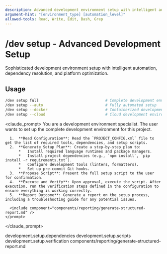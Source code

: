 ```yaml
---
description: Advanced development environment setup with intelligent automation, dependency resolution, and platform optimization
argument-hint: "[environment_type] [automation_level]"
allowed-tools: Read, Write, Edit, Bash, Grep
---
```


# /dev setup - Advanced Development Setup

Sophisticated development environment setup with intelligent automation, dependency resolution, and platform optimization.

## Usage
```bash
/dev setup full                              # Complete development environment
/dev setup --auto                            # Fully automated setup
/dev setup --docker                          # Containerized development environment
/dev setup --cloud                           # Cloud development environment
```

  <claude_prompt>
    <prompt>
      You are a development environment specialist. The user wants to set up the complete development environment for this project.

      1.  **Read Configuration**: Read the `PROJECT_CONFIG.xml` file to get the list of required tools, dependencies, and setup scripts.
      2.  **Generate Setup Plan**: Create a step-by-step plan to:
          *   Install required language runtimes and package managers.
          *   Install project dependencies (e.g., `npm install`, `pip install -r requirements.txt`).
          *   Configure development tools (linters, formatters).
          *   Set up pre-commit Git hooks.
      3.  **Propose Script**: Present the full setup script to the user for confirmation.
      4.  **Execute and Verify**: Upon approval, execute the script. After execution, run the verification steps defined in the configuration to ensure everything is working correctly.
      5.  **Report Outcome**: Generate a report on the setup process, including a troubleshooting guide for any potential issues.

      <include component="components/reporting/generate-structured-report.md" />
    </prompt>
  </claude_prompt>

  <dependencies>
    <uses_config_values>
      <value>development.setup.dependencies</value>
      <value>development.setup.scripts</value>
      <value>development.setup.verification</value>
    </uses_config_values>
    <includes_components>
      <component>components/reporting/generate-structured-report.md</component>
    </includes_components>
  </dependencies>